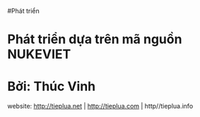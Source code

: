 #Phát triển

# Phát triển dựa trên mã nguồn NUKEVIET

# Bởi: Thúc Vinh

website: http://tieplua.net | http://tieplua.com | http//tieplua.info